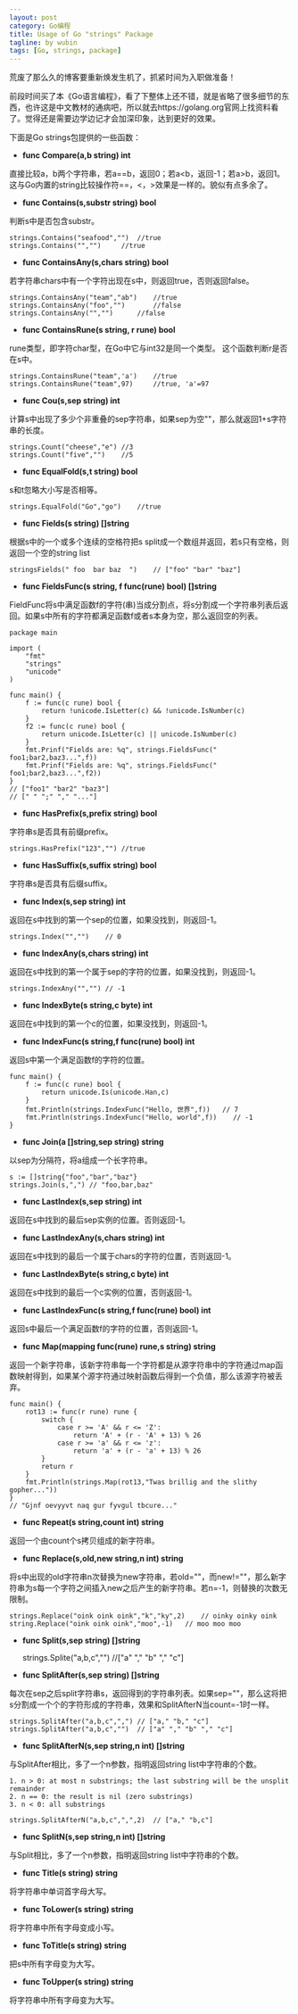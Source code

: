 ```yaml
---
layout: post
category: Go编程
title: Usage of Go "strings" Package
tagline: by wubin
tags: [Go, strings, package]
---
```


荒废了那么久的博客要重新焕发生机了，抓紧时间为入职做准备！

前段时间买了本《Go语言编程》，看了下整体上还不错，就是省略了很多细节的东西，也许这是中文教材的通病吧，所以就去https://golang.org官网上找资料看了。觉得还是需要边学边记才会加深印象，达到更好的效果。

<!--more-->

下面是Go strings包提供的一些函数：

* **func Compare(a,b string) int**

直接比较a，b两个字符串，若a==b，返回0；若a<b，返回-1；若a>b，返回1。这与Go内置的string比较操作符==，<，>效果是一样的。貌似有点多余了。

* **func Contains(s,substr string) bool**

判断s中是否包含substr。

	strings.Contains("seafood","")	//true
	strings.Contains("","")		//true

* **func ContainsAny(s,chars string) bool**

若字符串chars中有一个字符出现在s中，则返回true，否则返回false。

	strings.ContainsAny("team","ab")	//true
	strings.ContainsAny("foo","")		//false
	strings.ContainsAny("","")		//false

* **func ContainsRune(s string, r rune) bool**

rune类型，即字符char型，在Go中它与int32是同一个类型。
这个函数判断r是否在s中。

	strings.ContainsRune("team",'a')	//true
	strings.ContainsRune("team",97)		//true, 'a'=97

* **func Cou(s,sep string) int**

计算s中出现了多少个非重叠的sep字符串，如果sep为空""，那么就返回1+s字符串的长度。

	strings.Count("cheese","e")	//3
	strings.Count("five","")	//5

* **func EqualFold(s,t string) bool**

s和t忽略大小写是否相等。

	strings.EqualFold("Go","go")	//true

* **func Fields(s string) []string**

根据s中的一个或多个连续的空格符把s split成一个数组并返回，若s只有空格，则返回一个空的string list

	stringsFields(" foo  bar baz  ")	// ["foo" "bar" "baz"]

* **func FieldsFunc(s string, f func(rune) bool) []string**

FieldFunc将s中满足函数f的字符(串)当成分割点，将s分割成一个字符串列表后返回。如果s中所有的字符都满足函数f或者s本身为空，那么返回空的列表。

	package main

	import (
		"fmt"
		"strings"
		"unicode"
	)

	func main() {
		f := func(c rune) bool {
			return !unicode.IsLetter(c) && !unicode.IsNumber(c)   
		}
		f2 := func(c rune) bool {
			return unicode.IsLetter(c) || unicode.IsNumber(c)	
		}
		fmt.Prinf("Fields are: %q", strings.FieldsFunc(" foo1;bar2,baz3...",f))
		fmt.Prinf("Fields are: %q", strings.FieldsFunc(" foo1;bar2,baz3...",f2))
	}
	// ["foo1" "bar2" "baz3"]
	// [" " ";" "," "..."]

* **func HasPrefix(s,prefix string) bool**

字符串s是否具有前缀prefix。

	strings.HasPrefix("123","")	//true

* **func HasSuffix(s,suffix string) bool**

字符串s是否具有后缀suffix。

* **func Index(s,sep string) int**

返回在s中找到的第一个sep的位置，如果没找到，则返回-1。

	strings.Index("","")	// 0

* **func IndexAny(s,chars string) int**

返回在s中找到的第一个属于sep的字符的位置，如果没找到，则返回-1。

	strings.IndexAny("","")	// -1

* **func IndexByte(s string,c byte) int**

返回在s中找到的第一个c的位置，如果没找到，则返回-1。

* **func IndexFunc(s string,f func(rune) bool) int**

返回s中第一个满足函数f的字符的位置。

	func main() {
		f := func(c rune) bool {
			return unicode.Is(unicode.Han,c)   
		}
		fmt.Println(strings.IndexFunc("Hello, 世界",f))	// 7
		fmt.Println(strings.IndexFunc("Hello, world",f))	// -1
	}

* **func Join(a []string,sep string) string**

以sep为分隔符，将a组成一个长字符串。

	s := []string{"foo","bar","baz"}
	strings.Join(s,",")	// "foo,bar,baz"

* **func LastIndex(s,sep string) int**

返回在s中找到的最后sep实例的位置。否则返回-1。

* **func LastIndexAny(s,chars string) int**

返回在s中找到的最后一个属于chars的字符的位置，否则返回-1。

* **func LastIndexByte(s string,c byte) int**

返回在s中找到的最后一个c实例的位置，否则返回-1。

* **func LastIndexFunc(s string,f func(rune) bool) int**

返回s中最后一个满足函数f的字符的位置，否则返回-1。

* **func Map(mapping func(rune) rune,s string) string**

返回一个新字符串，该新字符串每一个字符都是从源字符串中的字符通过map函数映射得到，如果某个源字符通过映射函数后得到一个负值，那么该源字符被丢弃。

	func main() {
		rot13 := func(r rune) rune {
			switch {
				case r >= 'A' && r <= 'Z':
					return 'A' + (r - 'A' + 13) % 26
				case r >= 'a' && r <= 'z':
					return 'a' + (r - 'a' + 13) % 26
			}
			return r
		}
		fmt.Println(strings.Map(rot13,"Twas brillig and the slithy gopher..."))
	}
	// "Gjnf oevyyvt naq gur fyvgul tbcure..."

* **func Repeat(s string,count int) string**

返回一个由count个s拷贝组成的新字符串。

* **func Replace(s,old,new string,n int) string**

将s中出现的old字符串n次替换为new字符串，若old=""，而new!=""，那么新字符串为s每一个字符之间插入new之后产生的新字符串。若n=-1，则替换的次数无限制。

	strings.Replace("oink oink oink","k","ky",2)	// oinky oinky oink
	string.Replace("oink oink oink","moo",-1)	// moo moo moo
	
* **func Split(s,sep string) []string**

	strings.Splite("a,b,c","")	//["a" "," "b" "," "c"]
	
* **func SplitAfter(s,sep string) []string**

每次在sep之后split字符串s，返回得到的字符串列表。如果sep=""，那么这将把s分割成一个个的字符形成的字符串，效果和SplitAfterN当count=-1时一样。

	strings.SplitAfter("a,b,c",",")	// ["a," "b," "c"]
	strings.SplitAfter("a,b,c","")	// ["a" "," "b" "," "c"]

* **func SplitAfterN(s,sep string,n int) []string**

与SplitAfter相比，多了一个n参数，指明返回string list中字符串的个数。

	1. n > 0: at most n substrings; the last substring will be the unsplit remainder
	2. n == 0: the result is nil (zero substrings)
	3. n < 0: all substrings

	strings.SplitAfterN("a,b,c",",",2)	// ["a," "b,c"]

* **func SplitN(s,sep string,n int) []string**

与Split相比，多了一个n参数，指明返回string list中字符串的个数。

* **func Title(s string) string**

将字符串中单词首字母大写。

* **func ToLower(s string) string**

将字符串中所有字母变成小写。

* **func ToTitle(s string) string**

把s中所有字母变为大写。

* **func ToUpper(s string) string**

将字符串中所有字母变为大写。

